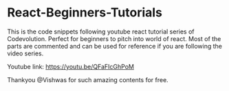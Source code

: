 # React-Beginners-Tutorials
This is the code snippets following youtube react tutorial series of Codevolution. Perfect for beginners to pitch into world of react. Most of the parts are commented and can be used for reference if you are following the video series.

Youtube link: https://youtu.be/QFaFIcGhPoM

Thankyou @Vishwas for such amazing contents for free.
